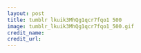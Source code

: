```yaml
---
layout: post
title: tumblr lkuik3MhQg1qcr7fqo1 500
image: tumblr_lkuik3MhQg1qcr7fqo1_500.gif
credit_name: 
credit_url:
---
```


